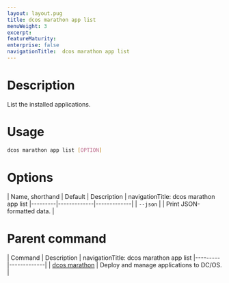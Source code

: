 ```yaml
---
layout: layout.pug
title: dcos marathon app list
menuWeight: 3
excerpt:
featureMaturity:
enterprise: false
navigationTitle:  dcos marathon app list
---
```


<!-- This source repo for this topic is https://github.com/dcos/dcos-docs -->


# Description
List the installed applications.

# Usage

```bash
dcos marathon app list [OPTION]
```

# Options

| Name, shorthand | Default | Description |
navigationTitle:  dcos marathon app list
|---------|-------------|-------------|
| `--json`   |             |  Print JSON-formatted data. |

# Parent command

| Command | Description |
navigationTitle:  dcos marathon app list
|---------|-------------|
| [dcos marathon](/docs/1.9/cli/command-reference/dcos-marathon/) | Deploy and manage applications to DC/OS. |

<!-- # Examples -->
